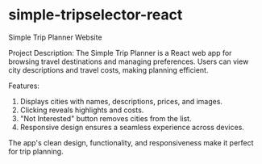 # simple-tripselector-react
Simple Trip Planner Website

Project Description:
The Simple Trip Planner is a React web app for browsing travel destinations and managing preferences. Users can view city descriptions and travel costs, making planning efficient.

Features:

1. Displays cities with names, descriptions, prices, and images.
2. Clicking reveals highlights and costs.
3. "Not Interested" button removes cities from the list.
4. Responsive design ensures a seamless experience across devices.

The app's clean design, functionality, and responsiveness make it perfect for trip planning.
